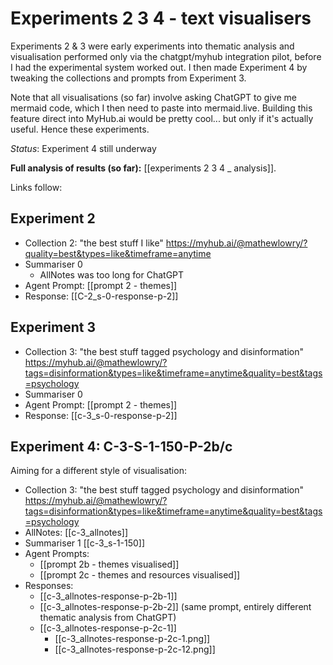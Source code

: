 # Experiments 2 3 4 - text visualisers

Experiments 2 & 3 were early experiments into thematic analysis and visualisation performed only via the chatgpt/myhub integration pilot, before I had the experimental system worked out. I then made Experiment 4 by tweaking the collections and prompts from Experiment 3.

Note that all visualisations (so far) involve asking ChatGPT to give me mermaid code, which I then need to paste into mermaid.live. Building this feature direct into MyHub.ai would be pretty cool... but only if it's actually useful. Hence these experiments.

*Status*: Experiment 4 still underway 

**Full analysis of results (so far):** [[experiments 2 3 4 _ analysis]].

Links follow:

## Experiment 2

* Collection 2: "the best stuff I like" https://myhub.ai/@mathewlowry/?quality=best&types=like&timeframe=anytime
* Summariser 0
	* AllNotes was too long for ChatGPT 
* Agent Prompt: [[prompt 2 - themes]]
* Response: [[C-2_s-0-response-p-2]]
## Experiment 3

* Collection 3: "the best stuff tagged psychology and disinformation" https://myhub.ai/@mathewlowry/?tags=disinformation&types=like&timeframe=anytime&quality=best&tags=psychology 
* Summariser 0
* Agent Prompt: [[prompt 2 - themes]]
* Response: [[c-3_s-0-response-p-2]]

## Experiment 4: C-3-S-1-150-P-2b/c

Aiming for a different style of visualisation:

* Collection 3: "the best stuff tagged psychology and disinformation" https://myhub.ai/@mathewlowry/?tags=disinformation&types=like&timeframe=anytime&quality=best&tags=psychology 
* AllNotes: [[c-3_allnotes]]
* Summariser 1 [[c-3_s-1-150]]
* Agent Prompts: 
	* [[prompt 2b - themes visualised]]
	* [[prompt 2c - themes and resources visualised]]
* Responses: 
	* [[c-3_allnotes-response-p-2b-1]]
	* [[c-3_allnotes-response-p-2b-2]] (same prompt, entirely different thematic analysis from ChatGPT)
	* [[c-3_allnotes-response-p-2c-1]] 
		*  [[c-3_allnotes-response-p-2c-1.png]]
		* [[c-3_allnotes-response-p-2c-12.png]]
